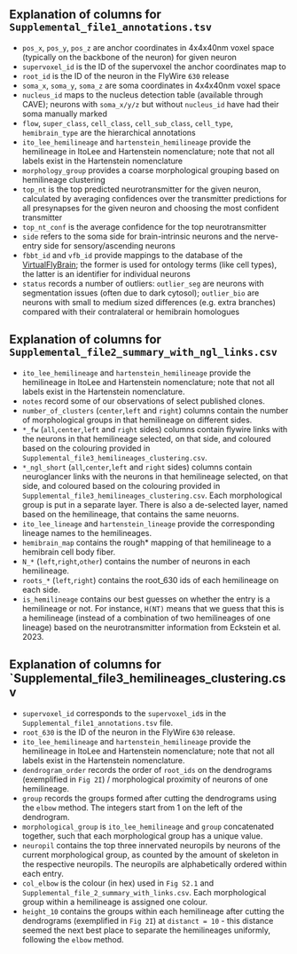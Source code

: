 ## Explanation of columns for `Supplemental_file1_annotations.tsv`
- `pos_x`, `pos_y`, `pos_z` are anchor coordinates in 4x4x40nm voxel space (typically on the backbone of the neuron) for given neuron
- `supervoxel_id` is the ID of the supervoxel the anchor coordinates map to
- `root_id` is the ID of the neuron in the FlyWire `630` release 
- `soma_x`, `soma_y`, `soma_z` are soma coordinates in 4x4x40nm voxel space
- `nucleus_id` maps to the nucleus detection table (available through CAVE); neurons with `soma_x/y/z` but without `nucleus_id` have had their soma manually marked
- `flow`, `super_class`, `cell_class`, `cell_sub_class`, `cell_type`, `hemibrain_type` are the hierarchical annotations
- `ito_lee_hemilineage` and `hartenstein_hemilineage` provide the hemilineage in ItoLee and Hartenstein nomenclature; note that not all labels exist in the Hartenstein nomenclature
- `morphology_group` provides a coarse morphological grouping based on hemilineage clustering
- `top_nt` is the top predicted neurotransmitter for the given neuron, calculated by averaging confidences over the transmitter predictions for all presynapses for the given neuron and choosing the most confident transmitter
- `top_nt_conf` is the average confidence for the top neurotransmitter
- `side` refers to the soma side for brain-intrinsic neurons and the nerve-entry side for sensory/ascending neurons
- `fbbt_id` and `vfb_id` provide mappings to the database of the [VirtualFlyBrain](https://virtualflybrain.org/); the former is used for ontology terms (like cell types), the latter is an identifier for individual neurons
- `status` records a number of outliers: `outlier_seg` are neurons with segmentation issues (often due to dark cytosol); `outlier_bio` are neurons with small to medium sized differences (e.g. extra branches) compared with their contralateral or hemibrain homologues


## Explanation of columns for `Supplemental_file2_summary_with_ngl_links.csv` 
- `ito_lee_hemilineage` and `hartenstein_hemilineage` provide the hemilineage in ItoLee and Hartenstein nomenclature; note that not all labels exist in the Hartenstein nomenclature.
- `notes` record some of our observations of select published clones.
- `number_of_clusters` (`center`,`left` and `right`) columns contain the number of morphological groups in that hemilineage on different sides.
- `*_fw` (`all`,`center`,`left` and `right` sides) columns contain flywire links with the neurons in that hemilineage selected, on that side, and coloured based on the colouring provided in `Supplemental_file3_hemilineages_clustering.csv`.
- `*_ngl_short` (`all`,`center`,`left` and `right` sides) columns contain neuroglancer links with the neurons in that hemilineage selected, on that side, and coloured based on the colouring provided in `Supplemental_file3_hemilineages_clustering.csv`. Each morphological group is put in a separate layer. There is also a de-selected layer, named based on the hemilineage, that contains the same neuorns.
- `ito_lee_lineage` and `hartenstein_lineage` provide the corresponding lineage names to the hemilineages.
- `hemibrain_map` contains the rough* mapping of that hemilineage to a hemibrain cell body fiber.
- `N_*` (`left`,`right`,`other`) contains the number of neurons in each hemilineage.
- `roots_*` (`left`,`right`) contains the root_630 ids of each hemilineage on each side.
- `is_hemilineage` contains our best guesses on whether the entry is a hemilineage or not. For instance, `H(NT)` means that we guess that this is a hemilineage (instead of a combination of two hemilineages of one lineage) based on the neurotransmitter information from Eckstein et al. 2023. 

## Explanation of columns for `Supplemental_file3_hemilineages_clustering.csv
- `supervoxel_id` corresponds to the `supervoxel_id`s in the `Supplemental_file1_annotations.tsv` file. 
- `root_630` is the ID of the neuron in the FlyWire `630` release.
- `ito_lee_hemilineage` and `hartenstein_hemilineage` provide the hemilineage in ItoLee and Hartenstein nomenclature; note that not all labels exist in the Hartenstein nomenclature.
- `dendrogram_order` records the order of `root_ids` on the dendrograms (exemplified in `Fig 2I`) / morphological proximity of neurons of one hemilineage.
- `group` records the groups formed after cutting the dendrograms using the `elbow` method. The integers start from 1 on the left of the dendrogram. 
- `morphological_group` is `ito_lee_hemilineage` and `group` concatenated together, such that each morphological group has a unique value.
- `neuropil` contains the top three innervated neuropils by neurons of the current morphological group, as counted by the amount of skeleton in the respective neuropils. The neuropils are alphabetically ordered within each entry. 
- `col_elbow` is the colour (in hex) used in `Fig S2.1` and `Supplemental_file_2_summary_with_links.csv`. Each morphological group within a hemilineage is assigned one colour. 
- `height_10` contains the groups within each hemilineage after cutting the dendrograms (exemplified in `Fig 2I`) at `distanct = 10` - this distance seemed the next best place to separate the hemilineages uniformly, following the `elbow` method.

